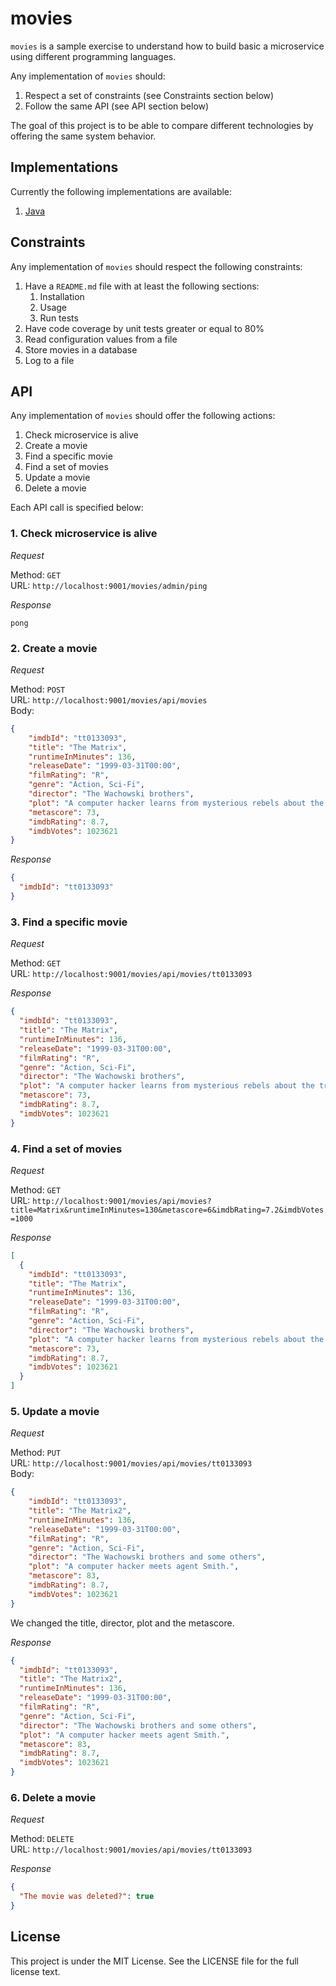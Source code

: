 # movies

`movies` is a sample exercise to understand how to build basic a microservice using different programming languages.

Any implementation of `movies` should:

1. Respect a set of constraints (see Constraints section below)
1. Follow the same API (see API section below)

The goal of this project is to be able to compare different technologies by offering the same system behavior.

## Implementations

Currently the following implementations are available:

1. [Java](https://github.com/julianespinel/movies-java)

## Constraints

Any implementation of `movies` should respect the following constraints:

1. Have a `README.md` file with at least the following sections:
   1. Installation
   1. Usage
   1. Run tests
1. Have code coverage by unit tests greater or equal to 80%
1. Read configuration values from a file
1. Store movies in a database
1. Log to a file

## API

Any implementation of `movies` should offer the following actions: 

1. Check microservice is alive
1. Create a movie
1. Find a specific movie
1. Find a set of movies
1. Update a movie
1. Delete a movie

Each API call is specified below:

### 1. Check microservice is alive

*Request*

Method: `GET`<br>
URL: `http://localhost:9001/movies/admin/ping`<br>

*Response*

```
pong
```

### 2. Create a movie

*Request*

Method: `POST`<br>
URL: `http://localhost:9001/movies/api/movies`<br>
Body:

```json
{
    "imdbId": "tt0133093",
    "title": "The Matrix",
    "runtimeInMinutes": 136,
    "releaseDate": "1999-03-31T00:00",
    "filmRating": "R",
    "genre": "Action, Sci-Fi",
    "director": "The Wachowski brothers",
    "plot": "A computer hacker learns from mysterious rebels about the true nature of his reality and his role in the war against its controllers.",
    "metascore": 73,
    "imdbRating": 8.7,
    "imdbVotes": 1023621
}
```

*Response*

```json
{
  "imdbId": "tt0133093"
}
```

### 3. Find a specific movie

*Request*

Method: `GET`<br>
URL: `http://localhost:9001/movies/api/movies/tt0133093`<br>

*Response*

```json
{
  "imdbId": "tt0133093",
  "title": "The Matrix",
  "runtimeInMinutes": 136,
  "releaseDate": "1999-03-31T00:00",
  "filmRating": "R",
  "genre": "Action, Sci-Fi",
  "director": "The Wachowski brothers",
  "plot": "A computer hacker learns from mysterious rebels about the true nature of his reality and his role in the war against its controllers.",
  "metascore": 73,
  "imdbRating": 8.7,
  "imdbVotes": 1023621
}
```

### 4. Find a set of movies

*Request*

Method: `GET`<br>
URL: `http://localhost:9001/movies/api/movies?title=Matrix&runtimeInMinutes=130&metascore=6&imdbRating=7.2&imdbVotes=1000`<br>

*Response*

```json
[
  {
    "imdbId": "tt0133093",
    "title": "The Matrix",
    "runtimeInMinutes": 136,
    "releaseDate": "1999-03-31T00:00",
    "filmRating": "R",
    "genre": "Action, Sci-Fi",
    "director": "The Wachowski brothers",
    "plot": "A computer hacker learns from mysterious rebels about the true nature of his reality and his role in the war against its controllers.",
    "metascore": 73,
    "imdbRating": 8.7,
    "imdbVotes": 1023621
  }
]
```

### 5. Update a movie

*Request*

Method: `PUT`<br>
URL: `http://localhost:9001/movies/api/movies/tt0133093`<br>
Body:
```json
{
    "imdbId": "tt0133093",
    "title": "The Matrix2",
    "runtimeInMinutes": 136,
    "releaseDate": "1999-03-31T00:00",
    "filmRating": "R",
    "genre": "Action, Sci-Fi",
    "director": "The Wachowski brothers and some others",
    "plot": "A computer hacker meets agent Smith.",
    "metascore": 83,
    "imdbRating": 8.7,
    "imdbVotes": 1023621
}
```

We changed the title, director, plot and the metascore.

*Response*

```json
{
  "imdbId": "tt0133093",
  "title": "The Matrix2",
  "runtimeInMinutes": 136,
  "releaseDate": "1999-03-31T00:00",
  "filmRating": "R",
  "genre": "Action, Sci-Fi",
  "director": "The Wachowski brothers and some others",
  "plot": "A computer hacker meets agent Smith.",
  "metascore": 83,
  "imdbRating": 8.7,
  "imdbVotes": 1023621
}
```

### 6. Delete a movie

*Request*

Method: `DELETE`<br>
URL: `http://localhost:9001/movies/api/movies/tt0133093`<br>

*Response*

```json
{
  "The movie was deleted?": true
}
```

## License

This project is under the MIT License. See the LICENSE file for the full license text.

